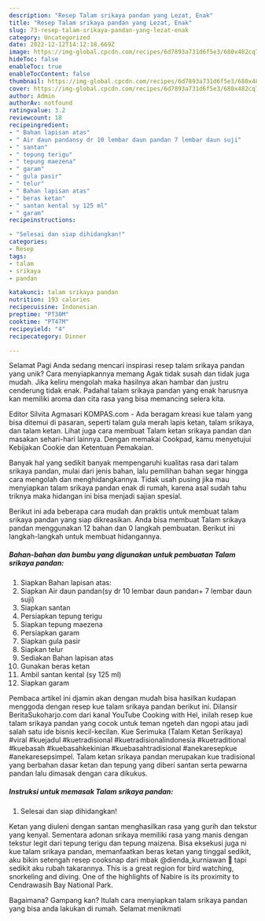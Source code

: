 ```yaml
---
description: "Resep Talam srikaya pandan yang Lezat, Enak"
title: "Resep Talam srikaya pandan yang Lezat, Enak"
slug: 73-resep-talam-srikaya-pandan-yang-lezat-enak
category: Uncategorized
date: 2022-12-12T14:12:18.669Z
image: https://img-global.cpcdn.com/recipes/6d7893a731d6f5e3/680x482cq70/talam-srikaya-pandan-foto-resep-utama.jpg
hideToc: false
enableToc: true
enableTocContent: false
thumbnail: https://img-global.cpcdn.com/recipes/6d7893a731d6f5e3/680x482cq70/talam-srikaya-pandan-foto-resep-utama.jpg
cover: https://img-global.cpcdn.com/recipes/6d7893a731d6f5e3/680x482cq70/talam-srikaya-pandan-foto-resep-utama.jpg
author: Admin
authorAv: notfound
ratingvalue: 3.2
reviewcount: 18
recipeingredient:
- " Bahan lapisan atas"
- " Air daun pandansy dr 10 lembar daun pandan 7 lembar daun suji"
- " santan"
- " tepung terigu"
- " tepung maezena"
- " garam"
- " gula pasir"
- " telur"
- " Bahan lapisan atas"
- " beras ketan"
- " santan kental sy 125 ml"
- " garam"
recipeinstructions:

- "Selesai dan siap dihidangkan!"
categories:
- Resep
tags:
- talam
- srikaya
- pandan

katakunci: talam srikaya pandan 
nutrition: 193 calories
recipecuisine: Indonesian
preptime: "PT30M"
cooktime: "PT47M"
recipeyield: "4"
recipecategory: Dinner

---
```



Selamat Pagi Anda sedang mencari inspirasi resep talam srikaya pandan yang unik? Cara menyiapkannya memang Agak tidak susah dan tidak juga mudah. Jika keliru mengolah maka hasilnya akan hambar dan justru cenderung tidak enak. Padahal talam srikaya pandan yang enak harusnya kan memiliki aroma dan cita rasa yang bisa memancing selera kita.


Editor Silvita Agmasari KOMPAS.com - Ada beragam kreasi kue talam yang bisa ditemui di pasaran, seperti talam gula merah lapis ketan, talam srikaya, dan talam ketan. Lihat juga cara membuat Talam ketan srikaya pandan dan masakan sehari-hari lainnya. Dengan memakai Cookpad, kamu menyetujui Kebijakan Cookie dan Ketentuan Pemakaian.

Banyak hal yang sedikit banyak mempengaruhi kualitas rasa dari talam srikaya pandan, mulai dari jenis bahan, lalu pemilihan bahan segar hingga cara mengolah dan menghidangkannya. Tidak usah pusing jika mau menyiapkan talam srikaya pandan enak di rumah, karena asal sudah tahu triknya maka hidangan ini bisa menjadi sajian spesial.


Berikut ini ada beberapa cara mudah dan praktis untuk membuat talam srikaya pandan yang siap dikreasikan. Anda bisa membuat Talam srikaya pandan menggunakan 12 bahan dan 0 langkah pembuatan. Berikut ini langkah-langkah untuk membuat hidangannya.

<!--inarticleads1-->

##### Bahan-bahan dan bumbu yang digunakan untuk pembuatan Talam srikaya pandan:

1. Siapkan  Bahan lapisan atas:
1. Siapkan  Air daun pandan(sy dr 10 lembar daun pandan+ 7 lembar daun suji)
1. Siapkan  santan
1. Persiapkan  tepung terigu
1. Siapkan  tepung maezena
1. Persiapkan  garam
1. Siapkan  gula pasir
1. Siapkan  telur
1. Sediakan  Bahan lapisan atas
1. Gunakan  beras ketan
1. Ambil  santan kental (sy 125 ml)
1. Siapkan  garam


Pembaca artikel ini djamin akan dengan mudah bisa hasilkan kudapan menggoda dengan resep kue talam srikaya pandan berikut ini. Dilansir BeritaSukoharjo.com dari kanal YouTube Cooking with Hel, inilah resep kue talam srikaya pandan yang cocok untuk teman ngeteh dan ngopi atau jadi salah satu ide bisnis kecil-kecilan. Kue Serimuka (Talam Ketan Serikaya) #viral #kuejadul #kuetradisional #kuetradisionalindonesia #kuetraditional #kuebasah #kuebasahkekinian #kuebasahtradisional #anekaresepkue #anekaresepsimpel. Talam ketan srikaya pandan merupakan kue tradisional yang berbahan dasar ketan dan tepung yang diberi santan serta pewarna pandan lalu dimasak dengan cara dikukus. 

<!--inarticleads2-->

##### Instruksi untuk memasak Talam srikaya pandan:


1. Selesai dan siap dihidangkan!

Ketan yang diuleni dengan santan menghasilkan rasa yang gurih dan tekstur yang kenyal. Sementara adonan srikaya memiliki rasa yang manis dengan tekstur legit dari tepung terigu dan tepung maizena. Bisa eksekusi juga ni kue talam srikaya pandan, memanfaatkan beras ketan yang tinggal sedikit, aku bikin setengah resep cooksnap dari mbak @dienda_kurniawan 🤗 tapi sedikit aku rubah takarannya. This is a great region for bird watching, snorkeling and diving. One of the highlights of Nabire is its proximity to Cendrawasih Bay National Park. 

Bagaimana? Gampang kan? Itulah cara menyiapkan talam srikaya pandan yang bisa anda lakukan di rumah. Selamat menikmati
